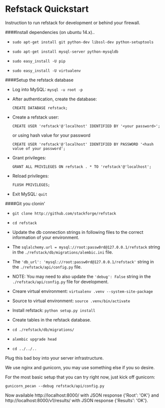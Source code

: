 Refstack Quickstart
===================

Instruction to run refstack for development or behind your firewall.

####Install dependencies (on ubuntu 14.x)..

- `sudo apt-get install git python-dev libssl-dev python-setuptools`

- `sudo apt-get install mysql-server python-mysqldb`

- `sudo easy_install -U pip`

- `sudo easy_install -U virtualenv`

####Setup the refstack database

- Log into MySQL: `mysql -u root -p`

- After authentication, create the database:

  `CREATE DATABASE refstack;`

- Create a refstack user:

  `CREATE USER 'refstack'@'localhost' IDENTIFIED BY '<your password>';`

  or using hash value for your password

  `CREATE USER 'refstack'@'localhost'
   IDENTIFIED BY PASSWORD '<hash value of your password';`

- Grant privileges:

  `GRANT ALL PRIVILEGES ON refstack . * TO 'refstack'@'localhost';`

- Reload privileges:

  `FLUSH PRIVILEGES;`

- Exit MySQL: `quit`

####Git you clonin'

- `git clone http://github.com/stackforge/refstack`

- `cd refstack`

- Update the db connection strings in following files to the correct
 information of your environment.

 - The `sqlalchemy.url = mysql://root:passw0rd@127.0.0.1/refstack` string
   in the `./refstack/db/migrations/alembic.ini` file.

 - The `'db_url': 'mysql://root:passw0rd@127.0.0.1/refstack'` string in the
   `./refstack/api/config.py` file.

 - NOTE: You may need to also update the `'debug': False` string in the
   `./refstack/api/config.py` file for development.

- Creare virtual environment: `virtualenv .venv --system-site-package`

- Source to virtual environment: `source .venv/bin/activate`

- Install refstack: `python setup.py install`

- Create tables in the refstack database.

 - `cd ./refstack/db/migrations/`

 - `alembic upgrade head`

 - `cd ../../..`

Plug this bad boy into your server infrastructure.

We use nginx and gunicorn, you may use something else if you so desire.

For the most basic setup that you can try right now, just kick off
gunicorn:

`gunicorn_pecan --debug refstack/api/config.py`

Now available http://localhost:8000/ with JSON response {'Root': 'OK'}
and http://localhost:8000/v1/results/ with JSON response {'Results': 'OK'}.